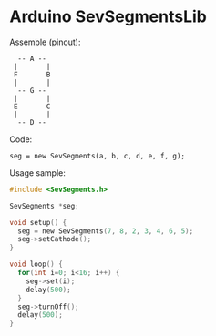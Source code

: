 Arduino SevSegmentsLib
======================


Assemble (pinout):

```
  -- A --
 |       |
 F       B
 |       |
  -- G --
 |       |
 E       C
 |       |
  -- D --
```

Code:
```
seg = new SevSegments(a, b, c, d, e, f, g);
```


Usage sample:

``` c
#include <SevSegments.h>

SevSegments *seg;

void setup() {
  seg = new SevSegments(7, 8, 2, 3, 4, 6, 5);
  seg->setCathode();
}

void loop() {
  for(int i=0; i<16; i++) {
    seg->set(i);
    delay(500);
  }
  seg->turnOff();
  delay(500);
}
```
